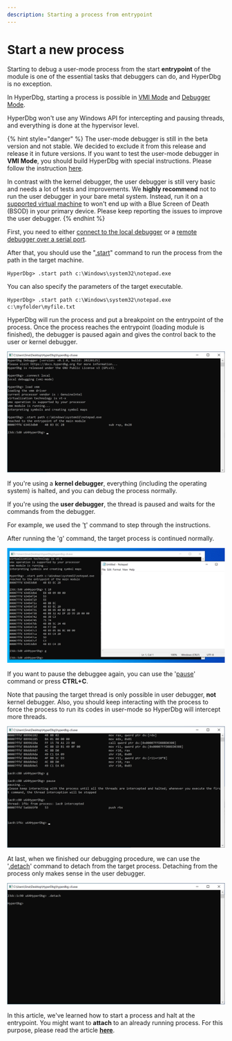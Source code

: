 ```yaml
---
description: Starting a process from entrypoint
---
```


# Start a new process

Starting to debug a user-mode process from the start **entrypoint** of the module is one of the essential tasks that debuggers can do, and HyperDbg is no exception.

In HyperDbg, starting a process is possible in [VMI Mode](https://docs.hyperdbg.org/using-hyperdbg/prerequisites/operation-modes#vmi-mode) and [Debugger Mode](https://docs.hyperdbg.org/using-hyperdbg/prerequisites/operation-modes#debugger-mode).

HyperDbg won't use any Windows API for intercepting and pausing threads, and everything is done at the hypervisor level.

{% hint style="danger" %}
The user-mode debugger is still in the beta version and not stable. We decided to exclude it from this release and release it in future versions. If you want to test the user-mode debugger in **VMI Mode**, you should build HyperDbg with special instructions. Please follow the instruction [here](https://docs.hyperdbg.org/getting-started/build-and-install#activating-user-mode-debugger).

In contrast with the kernel debugger, the user debugger is still very basic and needs a lot of tests and improvements. We **highly recommend** not to run the user debugger in your bare metal system. Instead, run it on a [supported virtual machine](https://docs.hyperdbg.org/tips-and-tricks/nested-virtualization-environments/supported-virtual-machines) to won't end up with a Blue Screen of Death (BSOD) in your primary device. Please keep reporting the issues to improve the user debugger.
{% endhint %}

First, you need to either [connect to the local debugger](https://docs.hyperdbg.org/getting-started/attach-to-hyperdbg/local-debugging) or a [remote debugger over a serial port](https://docs.hyperdbg.org/getting-started/attach-to-hyperdbg/debug).

After that, you should use the "[.start](https://docs.hyperdbg.org/commands/meta-commands/.start)" command to run the process from the path in the target machine.

```
HyperDbg> .start path c:\Windows\system32\notepad.exe
```

You can also specify the parameters of the target executable.

```
HyperDbg> .start path c:\Windows\system32\notepad.exe c:\myfolder\myfile.txt
```

HyperDbg will run the process and put a breakpoint on the entrypoint of the process. Once the process reaches the entrypoint (loading module is finished), the debugger is paused again and gives the control back to the user or kernel debugger.

![Starting an EXE and running until entrypoint](../../.gitbook/assets/start-process-1.PNG)

If you're using a **kernel debugger**, everything (including the operating system) is halted, and you can debug the process normally.

&#x20;If you're using the **user debugger**, the thread is paused and waits for the commands from the debugger.&#x20;

For example, we used the '[t](https://docs.hyperdbg.org/commands/debugging-commands/t)' command to step through the instructions.

After running the '[g](https://docs.hyperdbg.org/commands/debugging-commands/g)' command, the target process is continued normally.

![Continue the target process](../../.gitbook/assets/start-process-3.PNG)

If you want to pause the debuggee again, you can use the '[pause](https://docs.hyperdbg.org/commands/debugging-commands/pause)' command or press **CTRL+C**.

Note that pausing the target thread is only possible in user debugger, **not** kernel debugger. Also, you should keep interacting with the process to force the process to run its codes in user-mode so HyperDbg will intercept more threads.

![Pausing the target process](../../.gitbook/assets/attach-process-4.PNG)

At last, when we finished our debugging procedure, we can use the '[.detach](https://docs.hyperdbg.org/commands/meta-commands/.detach)' command to detach from the target process. Detaching from the process only makes sense in the user debugger.

![Detaching from the process](../../.gitbook/assets/start-process-5.PNG)

In this article, we've learned how to start a process and halt at the entrypoint. You might want to **attach** to an already running process. For this purpose, please read the article [**here**](https://docs.hyperdbg.org/getting-started/attach-to-hyperdbg/attach-process).
